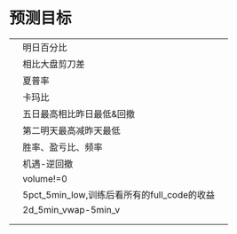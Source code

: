 # 预测目标

|      |                                             |      |
| ---- | ------------------------------------------- | ---- |
|      | 明日百分比                                  |      |
|      | 相比大盘剪刀差                              |      |
|      | 夏普率                                      |      |
|      | 卡玛比                                      |      |
|      | 五日最高相比昨日最低&回撤                   |      |
|      | 第二明天最高减昨天最低                      |      |
|      | 胜率、盈亏比、频率                          |      |
|      | 机遇-逆回撤                                 |      |
|      | volume!=0                                   |      |
|      | 5pct_5min_low,训练后看所有的full_code的收益 |      |
|      | 2d_5min_vwap-5min_v                         |      |
|      |                                             |      |
|      |                                             |      |



